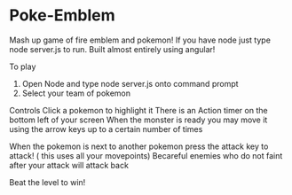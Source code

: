 # Poke-Emblem
Mash up game of fire emblem and pokemon! If you have node just type node server.js to run. Built almost entirely using angular!

To play

1. Open Node and type node server.js onto command prompt
2. Select your team of pokemon


Controls
Click a pokemon to highlight it
There is an Action timer on the bottom left of your screen When the monster is ready you may move it using the arrow keys up to a certain number of times

When the pokemon is next to another pokemon press the attack key to attack! ( this uses all your movepoints)
Becareful enemies who do not faint after your attack will attack back

Beat the level to win!
